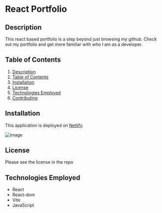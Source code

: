 # React Portfolio

## Description
This react based portfolio is a step beyond just browsing my github. Check out my portfolio and get more familiar with who I am as a developer. 

## Table of Contents
1. [Description](#description)
2. [Table of Contents](#table-of-contents)
3. [Installation](#installation)
4. [License](#license)
5. [Technologies Employed](#technologies-employed)
6. [Contributing](#contributing)


## Installation 
This application is deployed on [Netlify](https://venerable-khapse-8133f6.netlify.app/).

![image](https://github.com/Roqieux/React-Portfolio/assets/133982261/d64c0ccf-027c-40ca-97a2-85414005fd46)


## License
Please see the license in the repo

## Technologies Employed 
* React
* React-dom
* Vite
* JavaScript
